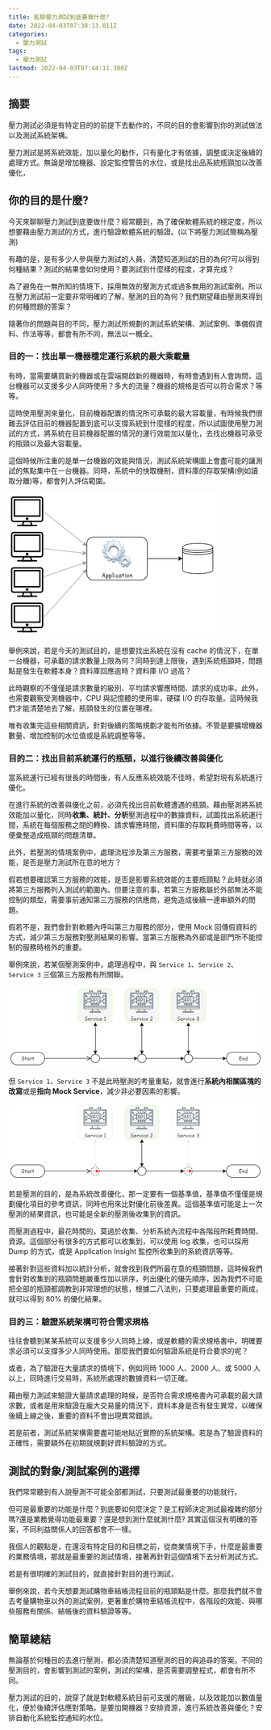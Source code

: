 ```yaml
---
title: 亂聊壓力測試到底要做什麼?
date: 2022-04-03T07:30:13.011Z
categories:
  - 壓力測試
tags:
  - 壓力測試
lastmod: 2022-04-03T07:44:11.300Z
---
```


## 摘要

壓力測試必須是有特定目的的前提下去動作的，不同的目的會影響到你的測試做法以及測試系統架構。

壓力測試是將系統效能，加以量化的動作，只有量化才有依據，調整或決定後續的處理方式。無論是增加機器、設定監控警告的水位，或是找出品系統瓶頸加以改善優化，

<!--more-->

## 你的目的是什麼?

今天來聊聊壓力測試到底要做什麼？經常聽到，為了確保軟體系統的穩定度，所以想要藉由壓力測試的方式，進行驗證軟體系統的驗證。(以下將壓力測試簡稱為壓測)

有趣的是，是有多少人參與壓力測試的人員，清楚知道測試的目的為何?可以得到何種結果？測試的結果會如何使用？要測試到什麼樣的程度，才算完成？

為了避免在一無所知的情境下，採用無效的壓測方式或過多無用的測試案例。所以在壓力測試前一定要非常明確的了解，壓測的目的為何？我們期望藉由壓測來得到的何種問題的答案？

隨著你的問題與目的不同，壓力測試所規劃的測試系統架構、測試案例、準備假資料、作法等等，都會有所不同，無法以一概全。

### 目的一：找出單一機器穩定運行系統的最大乘載量

有時，當需要購買新的機器或在雲端開啟新的機器時，有時會遇到有人會詢問，這台機器可以支援多少人同時使用？多大的流量？機器的規格是否可以符合需求？等等。

這時使用壓測來量化，目前機器配置的情況所可承載的最大容載量，有時候我們很難去評估目前的機器配置到底可以支撐系統到什麼樣的程度，所以試圖使用壓力測試的方式，將系統在目前機器配置的情況的運行效能加以量化，去找出機器可承受的瓶頸以及最大容載量。

這個時候所注重的是單一台機器的效能與情況，測試系統架構圖上會盡可能的讓測試的焦點集中在一台機器。同時，系統中的快取機制，資料庫的存取架構(例如讀取分離)等，都會列入評估範圍。

![單一機器測試架構](stress_test_single_test_arch.png)

舉例來說，若是今天的測試目的，是想要找出系統在沒有 cache 的情況下，在單一台機器，可承載的請求數量上限為何？同時到達上限後，遇到系統瓶頸時，問題點是發生在軟體本身？資料庫回應逾時？資料庫 I/O 過高？

此時觀察的不僅僅是請求數量的級別、平均請求響應時間、請求的成功率。此外，也需要觀察受測機器中，CPU 與記憶體的使用率，硬碟 I/O 的存取量。這時候我們才能清楚地去了解，瓶頸發生的位置在哪裡。

唯有收集完這些相關資訊，針對後續的策略規劃才能有所依據。不管是要擴增機器數量、增加控制的水位值或是系統調整等等。

### 目的二：找出目前系統運行的瓶頸，以進行後續改善與優化

當系統運行已經有很長的時間後，有人反應系統效能不佳時，希望對現有系統進行優化。

在進行系統的改善與優化之前，必須先找出目前軟體遭遇的瓶頸。藉由壓測將系統效能加以量化，同時**收集、統計、分析**壓測過程中的數據資料，試圖找出系統運行間，系統在每個服務之間的轉換、請求響應時間，資料庫的存取耗費時間等等，以便彙整造成瓶頸的問題清單。

此外，若壓測的情境案例中，處理流程涉及第三方服務，需要考量第三方服務的效能，是否是壓力測試所在意的地方？

假若想要確認第三方服務的效能，是否是影響系統效能的主要瓶頸點？此時就必須將第三方服務列入測試的範圍內。但要注意的事，若第三方服務屬於外部無法不能控制的類型，需要事前通知第三方服務的供應商，避免造成後續一連串額外的問題。

假若不是，我們會針對軟體內呼叫第三方服務的部分，使用 Mock 回傳假資料的方式，減少第三方服務對壓測結果的影響。當第三方服務為外部或是部門所不能控制的服務時格外的重要。

舉例來說，若某個壓測案例中，處理過程中，與 `Service 1`、`Service 2`、`Service 3` 三個第三方服務有所關聯。

![壓測與第三方服務](stress_test_3rd_party_process_before.png)

但 `Service 1`、`Service 3` 不是此時壓測的考量重點，就會進行**系統內相關區塊的改寫**或是**指向 Mock Service**，減少非必要因素的影響。

![壓測與第三方服務](stress_test_3rd_party_process_after.png)

若是壓測的目的，是為系統改善優化，那一定要有一個基準值，基準值不僅僅是規劃優化項目的參考資訊，同時也用來比對優化前後差異。這個基準值可能是上一次壓測的結果資訊，也可能是全新的壓測後收集到的資訊。

而壓測過程中，最花時間的，莫過於收集、分析系統內流程中各階段所耗費時間、資源。這個部分有很多的方式都可以收集到，可以使用 log 收集，也可以採用 Dump 的方式，或是 Application Insight 監控所收集到的系統資訊等等。

接著針對這些資料加以統計分析，就會找到我們所最在意的瓶頸問題，這時候我們會針對收集到的瓶頸問題嚴重性加以排序，列出優化的優先順序，因為我們不可能把全部的瓶頸都調教到非常理想的狀態，根據二八法則，只要處理最重要的兩成，就可以得到 80% 的優化結果。

### 目的三：驗證系統架構可符合需求規格

往往會聽到某某系統可以支援多少人同時上線，或是軟體的需求規格書中，明確要求必須可以支撐多少人同時使用。那麼我們要如何驗證系統是符合要求的呢？

或者，為了驗證在大量請求的情境下，例如同時 1000 人、2000 人、或 5000 人以上，同時進行交易時，系統所處理的數據資料一切正確。

藉由壓力測試來驗證大量請求處理的時候，是否符合需求規格書內可承載的最大請求數，或者是用來驗證在龐大交易量的情況下，資料本身是否有發生異常，以確保後續上線之後，重要的資料不會出現異常錯誤。

若是前者，測試系統架構需要盡可能地貼近實際的系統架構。若是為了驗證資料的正確性，需要額外在初期就規劃好資料驗證的方式。

## 測試的對象/測試案例的選擇

我們常常聽到有人說壓測不可能全部都測試，只要測試最重要的功能就行。

但可是最重要的功能是什麼？到底要如何麼決定？是工程師決定測試最複雜的部分嗎?還是業務覺得功能最重要？還是想到測什麼就測什麼?
其實這個沒有明確的答案，不同利益關係人的回答都會不一樣。

我個人的觀點是，在還沒有特定目的和目標之前，從商業情境下手，什麼是最重要的業務情境，那就是最重要的測試情境，接著再針對這個情境下去分析測試方式。

若是有很明確的測試目的，就直接針對目的進行測試，

舉例來說，若今天想要測試購物車結帳流程目前的瓶頸點是什麼。那麼我們就不會去考量購物車以外的測試案例，更著重於購物車結帳流程中，各階段的效能、與哪些服務有關係、結帳後的資料驗證等等。

## 簡單總結

無論基於何種目的去進行壓測，都必須清楚知道壓測的目的與追尋的答案。不同的壓測目的，會影響到測試的案例，測試的架構，是否需要調整程式，都會有所不同。

壓力測試的目的，說穿了就是對軟體系統目前可支援的層級，以及效能加以數值量化，便於後續評估應對策略。是要加開機器？安排資源，進行系統改善與優化？安排自動化系統監控通知的水位。
